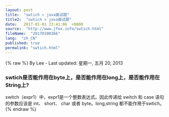 ```yaml
---
layout: post
title:  "swtich » java面试题"
title2:  "swtich » java面试题"
date:   2017-01-01 23:41:06  +0800
source:  "http://www.jfox.info/swtich.html"
fileName:  "20170100366"
lang:  "zh_CN"
published: true
permalink: "swtich.html"
---
```

{% raw %}
By Lee - Last updated: 星期一, 五月 20, 2013

### swtich是否能作用在byte上，是否能作用在long上，是否能作用在String上?

switch（expr1）中，expr1是一个整数表达式。因此传递给 switch 和 case 语句的参数应该是 int、 short、 char 或者 byte。long,string 都不能作用于swtich。
{% endraw %}
